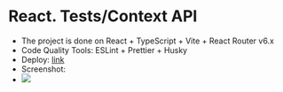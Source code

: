 # React. Tests/Context API

- The project is done on React + TypeScript + Vite + React Router v6.x
- Code Quality Tools: ESLint + Prettier + Husky
- Deploy: [link](https://mali-zi-react-tests-context.netlify.app)
- Screenshot:
- ![](https://github.com/Mali-zi/react-routing/blob/react-tests-context/src/img/screenshot.JPG)

